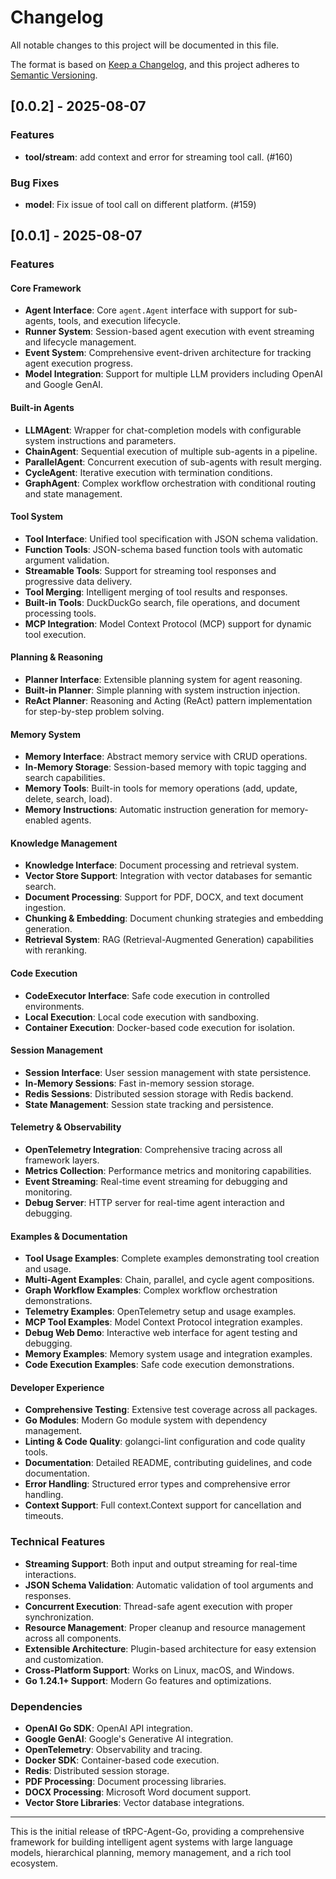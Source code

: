 # Changelog

All notable changes to this project will be documented in this file.

The format is based on [Keep a Changelog](https://keepachangelog.com/en/1.0.0/),
and this project adheres to [Semantic Versioning](https://semver.org/spec/v2.0.0.html).


## [0.0.2] - 2025-08-07

### Features
- **tool/stream**: add context and error for streaming tool call. (#160)

### Bug Fixes
- **model**: Fix issue of tool call on different platform. (#159)

## [0.0.1] - 2025-08-07

### Features

#### Core Framework
- **Agent Interface**: Core `agent.Agent` interface with support for sub-agents, tools, and execution lifecycle.
- **Runner System**: Session-based agent execution with event streaming and lifecycle management.
- **Event System**: Comprehensive event-driven architecture for tracking agent execution progress.
- **Model Integration**: Support for multiple LLM providers including OpenAI and Google GenAI.

#### Built-in Agents
- **LLMAgent**: Wrapper for chat-completion models with configurable system instructions and parameters.
- **ChainAgent**: Sequential execution of multiple sub-agents in a pipeline.
- **ParallelAgent**: Concurrent execution of sub-agents with result merging.
- **CycleAgent**: Iterative execution with termination conditions.
- **GraphAgent**: Complex workflow orchestration with conditional routing and state management.

#### Tool System
- **Tool Interface**: Unified tool specification with JSON schema validation.
- **Function Tools**: JSON-schema based function tools with automatic argument validation.
- **Streamable Tools**: Support for streaming tool responses and progressive data delivery.
- **Tool Merging**: Intelligent merging of tool results and responses.
- **Built-in Tools**: DuckDuckGo search, file operations, and document processing tools.
- **MCP Integration**: Model Context Protocol (MCP) support for dynamic tool execution.

#### Planning & Reasoning
- **Planner Interface**: Extensible planning system for agent reasoning.
- **Built-in Planner**: Simple planning with system instruction injection.
- **ReAct Planner**: Reasoning and Acting (ReAct) pattern implementation for step-by-step problem solving.

#### Memory System
- **Memory Interface**: Abstract memory service with CRUD operations.
- **In-Memory Storage**: Session-based memory with topic tagging and search capabilities.
- **Memory Tools**: Built-in tools for memory operations (add, update, delete, search, load).
- **Memory Instructions**: Automatic instruction generation for memory-enabled agents.

#### Knowledge Management
- **Knowledge Interface**: Document processing and retrieval system.
- **Vector Store Support**: Integration with vector databases for semantic search.
- **Document Processing**: Support for PDF, DOCX, and text document ingestion.
- **Chunking & Embedding**: Document chunking strategies and embedding generation.
- **Retrieval System**: RAG (Retrieval-Augmented Generation) capabilities with reranking.

#### Code Execution
- **CodeExecutor Interface**: Safe code execution in controlled environments.
- **Local Execution**: Local code execution with sandboxing.
- **Container Execution**: Docker-based code execution for isolation.

#### Session Management
- **Session Interface**: User session management with state persistence.
- **In-Memory Sessions**: Fast in-memory session storage.
- **Redis Sessions**: Distributed session storage with Redis backend.
- **State Management**: Session state tracking and persistence.

#### Telemetry & Observability
- **OpenTelemetry Integration**: Comprehensive tracing across all framework layers.
- **Metrics Collection**: Performance metrics and monitoring capabilities.
- **Event Streaming**: Real-time event streaming for debugging and monitoring.
- **Debug Server**: HTTP server for real-time agent interaction and debugging.

#### Examples & Documentation
- **Tool Usage Examples**: Complete examples demonstrating tool creation and usage.
- **Multi-Agent Examples**: Chain, parallel, and cycle agent compositions.
- **Graph Workflow Examples**: Complex workflow orchestration demonstrations.
- **Telemetry Examples**: OpenTelemetry setup and usage examples.
- **MCP Tool Examples**: Model Context Protocol integration examples.
- **Debug Web Demo**: Interactive web interface for agent testing and debugging.
- **Memory Examples**: Memory system usage and integration examples.
- **Code Execution Examples**: Safe code execution demonstrations.

#### Developer Experience
- **Comprehensive Testing**: Extensive test coverage across all packages.
- **Go Modules**: Modern Go module system with dependency management.
- **Linting & Code Quality**: golangci-lint configuration and code quality tools.
- **Documentation**: Detailed README, contributing guidelines, and code documentation.
- **Error Handling**: Structured error types and comprehensive error handling.
- **Context Support**: Full context.Context support for cancellation and timeouts.

### Technical Features
- **Streaming Support**: Both input and output streaming for real-time interactions.
- **JSON Schema Validation**: Automatic validation of tool arguments and responses.
- **Concurrent Execution**: Thread-safe agent execution with proper synchronization.
- **Resource Management**: Proper cleanup and resource management across all components.
- **Extensible Architecture**: Plugin-based architecture for easy extension and customization.
- **Cross-Platform Support**: Works on Linux, macOS, and Windows.
- **Go 1.24.1+ Support**: Modern Go features and optimizations.

### Dependencies
- **OpenAI Go SDK**: OpenAI API integration.
- **Google GenAI**: Google's Generative AI integration.
- **OpenTelemetry**: Observability and tracing.
- **Docker SDK**: Container-based code execution.
- **Redis**: Distributed session storage.
- **PDF Processing**: Document processing libraries.
- **DOCX Processing**: Microsoft Word document support.
- **Vector Store Libraries**: Vector database integrations.

---

This is the initial release of tRPC-Agent-Go, providing a comprehensive framework for building intelligent agent systems with large language models, hierarchical planning, memory management, and a rich tool ecosystem. 
